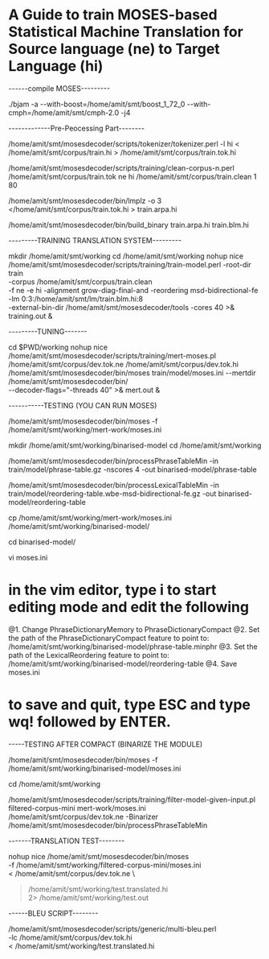 # A Guide to train MOSES-based Statistical Machine Translation for Source language (ne) to Target Language (hi)

------compile MOSES---------

./bjam -a --with-boost=/home/amit/smt/boost_1_72_0 --with-cmph=/home/amit/smt/cmph-2.0 -j4

-------------Pre-Peocessing Part--------

/home/amit/smt/mosesdecoder/scripts/tokenizer/tokenizer.perl -l hi < /home/amit/smt/corpus/train.hi > /home/amit/smt/corpus/train.tok.hi



/home/amit/smt/mosesdecoder/scripts/training/clean-corpus-n.perl /home/amit/smt/corpus/train.tok ne hi /home/amit/smt/corpus/train.clean 1 80




/home/amit/smt/mosesdecoder/bin/lmplz -o 3 </home/amit/smt/corpus/train.tok.hi > train.arpa.hi





/home/amit/smt/mosesdecoder/bin/build_binary train.arpa.hi train.blm.hi



---------TRAINING TRANSLATION SYSTEM---------

mkdir /home/amit/smt/working
cd /home/amit/smt/working
nohup nice /home/amit/smt/mosesdecoder/scripts/training/train-model.perl -root-dir train \
-corpus /home/amit/smt/corpus/train.clean                             \
-f ne -e hi -alignment grow-diag-final-and -reordering msd-bidirectional-fe \
-lm 0:3:/home/amit/smt/lm/train.blm.hi:8                          \
-external-bin-dir /home/amit/smt/mosesdecoder/tools -cores 40 >& training.out &



---------TUNING-------

cd $PWD/working
nohup nice /home/amit/smt/mosesdecoder/scripts/training/mert-moses.pl \
/home/amit/smt/corpus/dev.tok.ne /home/amit/smt/corpus/dev.tok.hi \
/home/amit/smt/mosesdecoder/bin/moses train/model/moses.ini --mertdir /home/amit/smt/mosesdecoder/bin/ \
--decoder-flags="-threads 40" >& mert.out &


-----------TESTING (YOU CAN RUN MOSES)

/home/amit/smt/mosesdecoder/bin/moses -f /home/amit/smt/working/mert-work/moses.ini



mkdir /home/amit/smt/working/binarised-model
cd /home/amit/smt/working

/home/amit/smt/mosesdecoder/bin/processPhraseTableMin -in train/model/phrase-table.gz -nscores 4 -out binarised-model/phrase-table

/home/amit/smt/mosesdecoder/bin/processLexicalTableMin -in train/model/reordering-table.wbe-msd-bidirectional-fe.gz -out binarised-model/reordering-table


cp /home/amit/smt/working/mert-work/moses.ini /home/amit/smt/working/binarised-model/

cd binarised-model/



vi moses.ini
# in the vim editor, type i to start editing mode and edit the following
@1. Change PhraseDictionaryMemory to PhraseDictionaryCompact
@2. Set the path of the PhraseDictionaryCompact feature to point to: /home/amit/smt/working/binarised-model/phrase-table.minphr
@3. Set the path of the LexicalReordering feature to point to: /home/amit/smt/working/binarised-model/reordering-table
@4. Save moses.ini
# to save and quit, type ESC and type wq! followed by ENTER.



-----TESTING AFTER COMPACT (BINARIZE THE MODULE)

/home/amit/smt/mosesdecoder/bin/moses -f /home/amit/smt/working/binarised-model/moses.ini


cd /home/amit/smt/working

/home/amit/smt/mosesdecoder/scripts/training/filter-model-given-input.pl filtered-corpus-mini mert-work/moses.ini /home/amit/smt/corpus/dev.tok.ne -Binarizer /home/amit/smt/mosesdecoder/bin/processPhraseTableMin


-------TRANSLATION TEST--------

nohup nice /home/amit/smt/mosesdecoder/bin/moses            \
   -f /home/amit/smt/working/filtered-corpus-mini/moses.ini   \
   < /home/amit/smt/corpus/dev.tok.ne                \
   > /home/amit/smt/working/test.translated.hi         \
   2> /home/amit/smt/working/test.out

------BLEU SCRIPT--------

/home/amit/smt/mosesdecoder/scripts/generic/multi-bleu.perl \
   -lc /home/amit/smt/corpus/dev.tok.hi              \
   < /home/amit/smt/working/test.translated.hi
